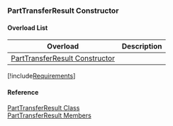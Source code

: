 ﻿### PartTransferResult Constructor

#### Overload List

| Overload | Description |
| --- | --- |
| [PartTransferResult Constructor](FChoice.Toolkits.Clarify~FChoice.Toolkits.Clarify.Logistics.PartTransferResult~_ctor().md) |   |

[!include[Requirements](../partials/requirements.md)]



#### Reference

[PartTransferResult Class](FChoice.Toolkits.Clarify~FChoice.Toolkits.Clarify.Logistics.PartTransferResult.md)  
[PartTransferResult Members](FChoice.Toolkits.Clarify~FChoice.Toolkits.Clarify.Logistics.PartTransferResult_members.md)